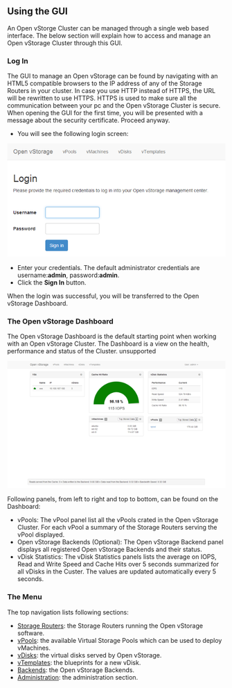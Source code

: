 ## Using the GUI

An Open vStorge Cluster can be managed through a single web based
interface. The below section will explain how to access and manage an
Open vStorage Cluster through this GUI.

### Log In

The GUI to manage an Open vStorage can be found by navigating with an
HTML5 compatible browsers to the IP address of any of the Storage
Routers in your cluster. In case you use HTTP instead of HTTPS,
the URL will be rewritten to use HTTPS. HTTPS is used to make sure all
the communication between your pc and the Open vStorage Cluster is
secure. When opening the GUI for the first time, you will be presented
with a message about the security certificate. Proceed anyway.

-   You will see the following login screen:

![](../../Images/login.png)


-   Enter your credentials. The default administrator credentials are
    username:**admin**, password:**admin**.
-   Click the **Sign In** button.

When the login was successful, you will be transferred to the Open
vStorage Dashboard.


### The Open vStorage Dashboard

The Open vStorage Dashboard is the default starting point when working
with an Open vStorage Cluster. The Dashboard is a view on the health,
performance and status of the Cluster. unsupported

![](../../Images/dashboard_small.png)


Following panels, from left to right and top to bottom, can be found on
the Dashboard:

-   vPools: The vPool panel list all the vPools crated in the Open vStorage Cluster. For each vPool a summary of the Storage Routers serving the vPool displayed.
-   Open vStorage Backends (Optional): The Open vStorage Backend panel displays all registered Open vStorage Backends and their status.
-   vDisk Statistics: The vDisk Statistics panels lists the average on
    IOPS, Read and Write Speed and Cache Hits over 5 seconds summarized
    for all vDisks in the Custer. The values are updated automatically
    every 5 seconds.


### The Menu

The top navigation lists following sections:

-   [Storage Routers](storagerouters.md): the Storage Routers running the Open
    vStorage software.
-   [vPools](vpools.md): the available Virtual Storage Pools which can be
    used to deploy vMachines.
-   [vDisks](vdisks.md): the virtual disks served by Open vStorage.
-   [vTemplates](vtemplates.md): the blueprints for a new vDisk.
-   [Backends](backends.md): the Open vStorage Backends.
-   [Administration](administration.md): the administration section.

